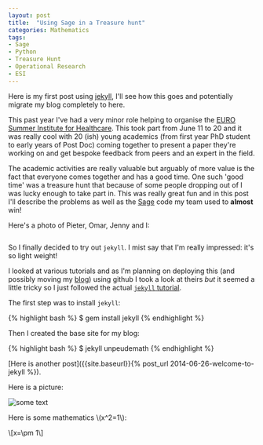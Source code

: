 ```yaml
---
layout: post
title:  "Using Sage in a Treasure hunt"
categories: Mathematics
tags:
- Sage
- Python
- Treasure Hunt
- Operational Research
- ESI
---
```


Here is my first post using [jekyll](http://jekyllrb.com/), I'll see how this goes and potentially migrate my blog completely to here.

This past year I've had a very minor role helping to organise the [EURO Summer Institute for Healthcare](http://orahs.di.unito.it/eswi.html).
This took part from June 11 to 20 and it was really cool with 20 (ish) young academics (from first year PhD student to early years of Post Doc) coming together to present a paper they're working on and get bespoke feedback from peers and an expert in the field.

The academic activities are really valuable but arguably of more value is the fact that everyone comes together and has a good time.
One such 'good time' was a treasure hunt that because of some people dropping out of I was lucky enough to take part in.
This was really great fun and in this post I'll describe the problems as well as the [Sage](http://sagemath.org/) code my team used to __almost__ win!

Here's a photo of Pieter, Omar, Jenny and I:

![]()

So I finally decided to try out `jekyll`. I mist say that I'm really impressed: it's so light weight!

I looked at various tutorials and as I'm planning on deploying this (and possibly moving my [blog](http://drvinceknight.blogspot.co.uk/)) using github I took a look at theirs *but* it seemed a little tricky so I just followed the actual [`jekyll` tutorial](http://jekyllrb.com/docs/quickstart/).

The first step was to install `jekyll`:

{% highlight bash %}
$ gem install jekyll
{% endhighlight %}

Then I created the base site for my blog:

{% highlight bash %}
$ jekyll unpeudemath
{% endhighlight %}

[Here is another post]({{site.baseurl}}{% post_url 2014-06-26-welcome-to-jekyll %}).

Here is a picture:

![some text]({{site.baseurl}}/assets/waterfall.jpg)

Here is some mathematics \\(x^2=1\\):

\\[x=\pm 1\\]
